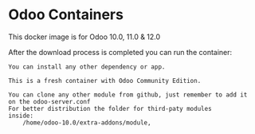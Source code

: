 Odoo Containers
================

This docker image is for Odoo 10.0, 11.0 & 12.0

After the download process is completed you can run the container:

    You can install any other dependency or app.

    This is a fresh container with Odoo Community Edition.

    You can clone any other module from github, just remember to add it
    on the odoo-server.conf 
    For better distribution the folder for third-paty modules
    inside:
        /home/odoo-10.0/extra-addons/module,
